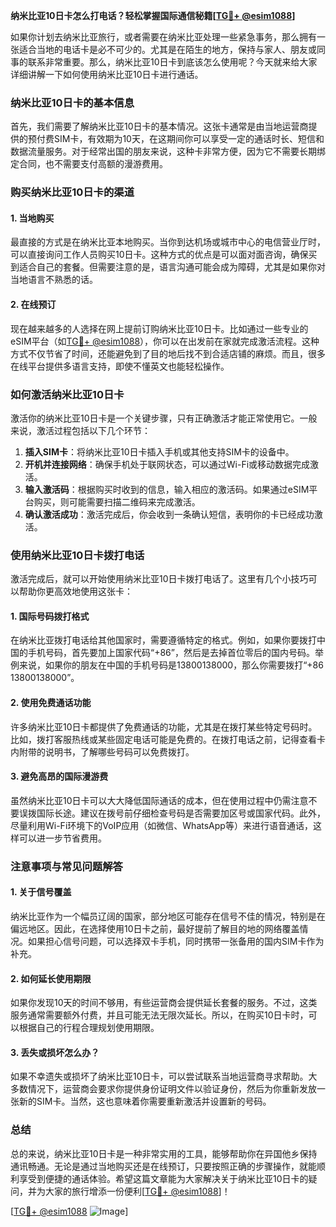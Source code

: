 **纳米比亚10日卡怎么打电话？轻松掌握国际通信秘籍[[TG💪+ @esim1088](https://t.me/s/esim1088)]**

如果你计划去纳米比亚旅行，或者需要在纳米比亚处理一些紧急事务，那么拥有一张适合当地的电话卡是必不可少的。尤其是在陌生的地方，保持与家人、朋友或同事的联系非常重要。那么，纳米比亚10日卡到底该怎么使用呢？今天就来给大家详细讲解一下如何使用纳米比亚10日卡进行通话。

### 纳米比亚10日卡的基本信息

首先，我们需要了解纳米比亚10日卡的基本情况。这张卡通常是由当地运营商提供的预付费SIM卡，有效期为10天，在这期间你可以享受一定的通话时长、短信和数据流量服务。对于经常出国的朋友来说，这种卡非常方便，因为它不需要长期绑定合同，也不需要支付高额的漫游费用。

### 购买纳米比亚10日卡的渠道

#### 1. 当地购买
最直接的方式是在纳米比亚本地购买。当你到达机场或城市中心的电信营业厅时，可以直接询问工作人员购买10日卡。这种方式的优点是可以面对面咨询，确保买到适合自己的套餐。但需要注意的是，语言沟通可能会成为障碍，尤其是如果你对当地语言不熟悉的话。

#### 2. 在线预订
现在越来越多的人选择在网上提前订购纳米比亚10日卡。比如通过一些专业的eSIM平台（如[TG💪+ @esim1088](https://t.me/s/esim1088)），你可以在出发前在家就完成激活流程。这种方式不仅节省了时间，还能避免到了目的地后找不到合适店铺的麻烦。而且，很多在线平台提供多语言支持，即使不懂英文也能轻松操作。

### 如何激活纳米比亚10日卡

激活你的纳米比亚10日卡是一个关键步骤，只有正确激活才能正常使用它。一般来说，激活过程包括以下几个环节：

1. **插入SIM卡**：将纳米比亚10日卡插入手机或其他支持SIM卡的设备中。
2. **开机并连接网络**：确保手机处于联网状态，可以通过Wi-Fi或移动数据完成激活。
3. **输入激活码**：根据购买时收到的信息，输入相应的激活码。如果通过eSIM平台购买，则可能需要扫描二维码来完成激活。
4. **确认激活成功**：激活完成后，你会收到一条确认短信，表明你的卡已经成功激活。

### 使用纳米比亚10日卡拨打电话

激活完成后，就可以开始使用纳米比亚10日卡拨打电话了。这里有几个小技巧可以帮助你更高效地使用这张卡：

#### 1. 国际号码拨打格式
在纳米比亚拨打电话给其他国家时，需要遵循特定的格式。例如，如果你要拨打中国的手机号码，首先要加上国家代码“+86”，然后是去掉首位零后的国内号码。举例来说，如果你的朋友在中国的手机号码是13800138000，那么你需要拨打“+86 13800138000”。

#### 2. 使用免费通话功能
许多纳米比亚10日卡都提供了免费通话的功能，尤其是在拨打某些特定号码时。比如，拨打客服热线或某些固定电话可能是免费的。在拨打电话之前，记得查看卡内附带的说明书，了解哪些号码可以免费拨打。

#### 3. 避免高昂的国际漫游费
虽然纳米比亚10日卡可以大大降低国际通话的成本，但在使用过程中仍需注意不要误拨国际长途。建议在拨号前仔细检查号码是否需要加区号或国家代码。此外，尽量利用Wi-Fi环境下的VoIP应用（如微信、WhatsApp等）来进行语音通话，这样可以进一步节省费用。

### 注意事项与常见问题解答

#### 1. 关于信号覆盖
纳米比亚作为一个幅员辽阔的国家，部分地区可能存在信号不佳的情况，特别是在偏远地区。因此，在选择使用10日卡之前，最好提前了解目的地的网络覆盖情况。如果担心信号问题，可以选择双卡手机，同时携带一张备用的国内SIM卡作为补充。

#### 2. 如何延长使用期限
如果你发现10天的时间不够用，有些运营商会提供延长套餐的服务。不过，这类服务通常需要额外付费，并且可能无法无限次延长。所以，在购买10日卡时，可以根据自己的行程合理规划使用期限。

#### 3. 丢失或损坏怎么办？
如果不幸遗失或损坏了纳米比亚10日卡，可以尝试联系当地运营商寻求帮助。大多数情况下，运营商会要求你提供身份证明文件以验证身份，然后为你重新发放一张新的SIM卡。当然，这也意味着你需要重新激活并设置新的号码。

### 总结

总的来说，纳米比亚10日卡是一种非常实用的工具，能够帮助你在异国他乡保持通讯畅通。无论是通过当地购买还是在线预订，只要按照正确的步骤操作，就能顺利享受到便捷的通话体验。希望这篇文章能为大家解决关于纳米比亚10日卡的疑问，并为大家的旅行增添一份便利[[TG💪+ @esim1088](https://t.me/s/esim1088)]！

[[TG💪+ @esim1088](https://t.me/s/esim1088) ![Image](https://i.postimg.cc/4NQfJmqS/Snipaste-2025-05-13-00-14-12.png)]